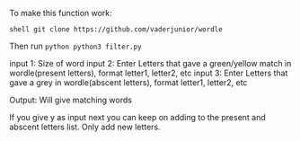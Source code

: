 To make this function work:

```shell git clone https://github.com/vaderjunior/wordle```

Then run ```python python3 filter.py```

input 1: Size of word
input 2: Enter Letters that gave a green/yellow match in wordle(present letters), format letter1, letter2, etc
input 3: Enter Letters that gave a grey in wordle(abscent letters), format letter1, letter2, etc

Output: Will give matching words

If you give y as input next you can keep on adding to the present and abscent letters list. Only add new letters.